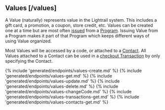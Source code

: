 ## Values [/values]

A Value (naturally) represents value in the Lightrail system.  This includes a gift card, a promotion, a coupon, store credit, etc.  Values can be created one at a time but are most often [issued](#reference/0/programs/create-issuance) from a [Program](#reference/0/programs).  Issuing Value from a Program makes it part of that Program which keeps different ways of using Value organized.
 
Most Values will be accessed by a code, or attached to a [Contact](#reference/0/contacts).  All Values attached to a Contact can be used in a [checkout Transaction](#reference/0/transactions/checkout) by only specifying the Contact.

{% include 'generated/endpoints/values-create.md' %}
{% include 'generated/endpoints/values-get.md' %}
{% include 'generated/endpoints/values-update.md' %}
{% include 'generated/endpoints/values-delete.md' %}
{% include 'generated/endpoints/values-changeCode.md' %}
{% include 'generated/endpoints/values-transactions-get.md' %}
{% include 'generated/endpoints/values-contacts-get.md' %}
